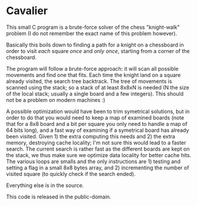 
# Cavalier

This small C program is a brute-force solver of the chess "knight-walk" problem (I do not remember the exact name of this problem however).

Basically this boils down to finding a path for a knight on a chessboard in order to visit *each* square *once* and *only once*, starting from a corner of the chessboard.

The program will follow a brute-force approach: it will scan all possible movements and find one that fits. Each time the knight land on a square already visited, the search tree backtrack. The tree of movements is scanned using the stack; so a stack of at least 8x8xN is needed (N the size of the local stack; usually a single board and a few integers). This should not be a problem on modern machines :)

A possible optimization would have been to trim symetrical solutions, but in order to do that you would need to keep a map of examined boards (note that for a 8x8 board and a bit per square you only need to handle a map of 64 bits long), and a fast way of examining if a symetrical board has already been visited. Given 1) the extra computing this needs and 2) the extra memory, destroying cache locality; I'm not sure this would lead to a faster search. The current search is rather fast as the different boards are kept on the stack, we thus make sure we optimize data locality for better cache hits. The various loops are smalls and the only instructions are 1) testing and setting a flag in a small 8x8 bytes array, and 2) incrementing the number of visited square (to quickly check if the search ended).

Everything else is in the source.

This code is released in the public-domain.
